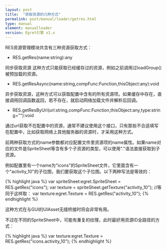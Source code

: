 ```yaml
---
layout: post
title:  "获取资源的几种方式"
permalink: post/manual/loader/getres.html
type: manual
element: manualloader
version: Egret引擎 v1.x
---
```


RES资源管理模块共含有三种资源获取方式：

* RES.getRes(name:string):any

同步获取资源 这种方式只能获取已经缓存过的资源，例如之前调用过loadGroup()被预加载的资源。

* RES.getResAsync(name:string,compFunc:Function,thisObject:any):void

异步获取资源，这种方式可以获取配置中含有的所有资源项。如果缓存中存在，直接调用回调函数返回，若不存在，就启动网络加载文件并解析后回调。

* RES.getResByUrl(url:string,compFunc:Function,thisObject:any,type:string=""):void 

通过url获取不在配置中的资源，通常不建议使用这个接口，只有那些不合适填写在配置中，比如获取网络上其他服务器的资源时，才采用这种方式。

前两种获取方式的name参数都对应配置文件里资源项的name属性。如果name对应的文件是SpriteSheet等含有多个子资源的类型，可以使用"."语法直接获取到子资源。

例如配置里有一个name为"icons"的SpriteSheet文件，它里面含有一个"activity_10"的子位图，我们要获取这个子位图。以下两种写法是等效的：

{% highlight java %}
var spriteSheet:egret.SpriteSheet = RES.getRes("icons");
var texture = spriteSheet.getTexture("activity_10");
//等同于这样取：
var texture:egret.Texture = RES.getRes("activity_10");
{% endhighlight %}

这种方式在与GUI的UIAsset无缝桥接时将会非常有用。

不过在不同的SpriteSheet中，可能有重复的纹理，此时最好用资源ID全路径的方式：

{% highlight java %}
var texture:egret.Texture = RES.getRes("icons.activity_10");
{% endhighlight %}

